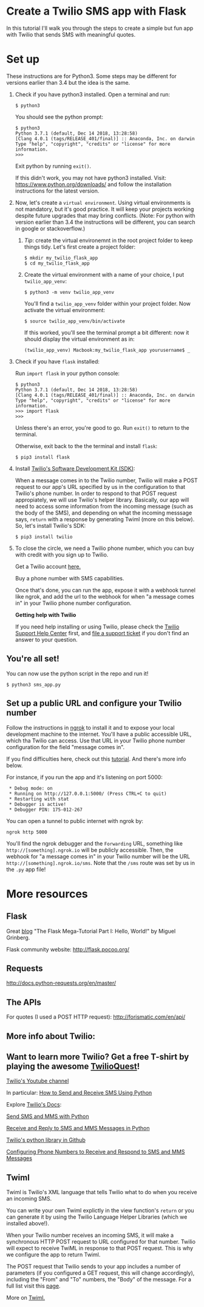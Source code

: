 # Create a Twilio SMS app with Flask

In this tutorial I'll walk you through the steps to create a simple but fun app with Twilio that sends SMS with meaningful quotes.  

# Set up

These instructions are for Python3. Some steps may be different for versions earlier than 3.4 but the idea is the same.

1.  Check if you have python3 installed. Open a terminal and run:

    ```
    $ python3
    ```

    You should see the python prompt:


    ```
    $ python3
    Python 3.7.1 (default, Dec 14 2018, 13:28:58)
    [Clang 4.0.1 (tags/RELEASE_401/final)] :: Anaconda, Inc. on darwin
    Type "help", "copyright", "credits" or "license" for more information.
    >>> 
    ```

    Exit python by running `exit()`.

    If this didn't work, you may not have python3 installed. Visit: https://www.python.org/downloads/ and follow the installation instructions for the latest version. 


2. Now, let's create a `virtual environment`. Using virtual environments is not mandatory, but it's good practice. It will keep your projects working despite future upgrades that may bring conflicts. (Note: For python with version earlier than 3.4 the instructions will be different, you can search in google or stackoverflow.)

    1. *Tip*: create the virtual environemnt in the root project folder to keep things tidy. Let's first create a project folder:

        ```
        $ mkdir my_twilio_flask_app
        $ cd my_twilio_flask_app
        ```

    2. Create the virtual environment with a name of your choice, I put `twilio_app_venv`:

        ```
        $ python3 -m venv twilio_app_venv
        ```
        You'll find a `twilio_app_venv` folder within your project folder. Now activate the virtual environment:

        ```
        $ source twilio_app_venv/bin/activate
        ```

        If this worked, you'll see the terminal prompt a bit different: now it should display the virtual environment as in:

        ```
        (twilio_app_venv) Macbook:my_twilio_flask_app yourusername$ _
        ```


4. Check if you have `flask` installed:

    Run `import flask` in your python console:

    ```
    $ python3
    Python 3.7.1 (default, Dec 14 2018, 13:28:58)
    [Clang 4.0.1 (tags/RELEASE_401/final)] :: Anaconda, Inc. on darwin
    Type "help", "copyright", "credits" or "license" for more information.
    >>> import flask
    >>>
    ```

    Unless there's an error, you're good to go. Run `exit()` to return to the terminal. 
    
    Otherwise, exit back to the the terminal and install `flask`:

    ```
    $ pip3 install flask
    ```


5. Install [Twilio's Software Development Kit (SDK)](https://www.twilio.com/docs/libraries/python#install-the-library):

    When a message comes in to the Twilio number, Twilio will make a POST request to our app's URL specified by us in the configuration to that Twilio's phone number. In order to respond to that POST request appropiately, we will use Twilio's helper library. Basically, our app will need to access some information from the incoming message (such as the body of the SMS), and depending on what the incoming messsage says, `return` with a response by generating Twiml (more on this below). So, let's install Twilio's SDK:

    ```
    $ pip3 install twilio
    ```

6. To close the circle, we need a Twilio phone number, which you can buy with credit with you sign up to Twilio.

    Get a Twilio account [here.](https://www.twilio.com/try-twilio)

    Buy a phone number with SMS capabilities.

    Once that's done, you can run the app, expose it with a webhook tunnel like ngrok, and add the url to the webhook for when "a message comes in" in your Twilio phone number configuration.
    
    **Getting help with Twilio**

    If you need help installing or using Twilio, please check the [Twilio Support Help Center](https://support.twilio.com) first, and [file a support ticket](https://twilio.com/help/contact) if you don't find an answer to your question.

    

## You're all set!

You can now use the python script in the repo and run it!

```
$ python3 sms_app.py
```

## Set up a public URL and configure your Twilio number

Follow the instructions in [ngrok](https://ngrok.com/) to install it and to expose your local development machine to the internet. You'll have a public accessible URL, which tha Twilio can access. Use that URL in your Twilio phone number configuration for the field "message comes in".

If you find difficulties here, check out this [tutorial](https://www.twilio.com/docs/sms/tutorials/how-to-receive-and-reply-python). And there's more info below. 

For instance, if you run the app and it's listening on port 5000:

```
 * Debug mode: on
 * Running on http://127.0.0.1:5000/ (Press CTRL+C to quit)
 * Restarting with stat
 * Debugger is active!
 * Debugger PIN: 175-012-267
 ```

 You can open a tunnel to public internet with ngrok by:

 ```
 ngrok http 5000
 ```

 You'll find the ngrok debugger and the `Forwarding` URL, something like `http://[something].ngrok.io` will be publicly accessible. Then, the webhook for "a message comes in" in your Twilio number will be the URL `http://[something].ngrok.io/sms`.  Note that the `/sms` route was set by us in the `.py` app file!


# More resources

## Flask

Great [blog](https://blog.miguelgrinberg.com/post/the-flask-mega-tutorial-part-i-hello-world) "The Flask Mega-Tutorial Part I: Hello, World!" by Miguel Grinberg.

Flask community website: http://flask.pocoo.org/ 



## Requests

http://docs.python-requests.org/en/master/

## The APIs

For quotes (I used a POST HTTP request):  http://forismatic.com/en/api/


## More info about Twilio:

## Want to learn more Twilio? Get a free T-shirt by playing the awesome [TwilioQuest](https://www.twilio.com/quest/welcome)!


[Twilio's Youtube channel](https://www.youtube.com/channel/UCWh3G9LZmZ3q_xWOyPpn8ag)

In particular: [How to Send and Receive SMS Using Python](https://www.youtube.com/watch?v=knxlmCVFAZI)

Explore [Twilio's Docs](https://www.twilio.com/docs/):

[Send SMS and MMS with Python](https://www.twilio.com/docs/sms/tutorials/how-to-send-sms-messages-python) 

[Receive and Reply to SMS and MMS Messages in Python](https://www.twilio.com/docs/sms/tutorials/how-to-receive-and-reply-python)

[Twilio's python library in Github](https://github.com/twilio/twilio-python)

[Configuring Phone Numbers to Receive and Respond to SMS and MMS Messages](https://support.twilio.com/hc/en-us/articles/223136047-Configuring-Phone-Numbers-to-Receive-SMS-Messages)



## Twiml

Twiml is Twilio's XML language that tells Twilio what to do when you receive an incoming SMS.

You can write your own Twiml explictly in the view function's `return` or you can generate it by using the Twilio Language Helper Libraries (which we installed above!).

When your Twilio number receives an incoming SMS, it will make a synchronous HTTP POST  request to URL configured for that number. Twilio will expect to receive TwiML in response to that POST request. This is why we configure the app to return Twiml.

The POST request that Twilio sends to your app includes a number of parameters (if you configured a GET request, this will change accordingly), including the "From" and "To" numbers, the "Body" of the message. For a full list visit this [page](https://www.twilio.com/docs/sms/twiml#request-parameters).


More on [Twiml.](https://www.twilio.com/docs/sms/twiml#what-is-twiml)

